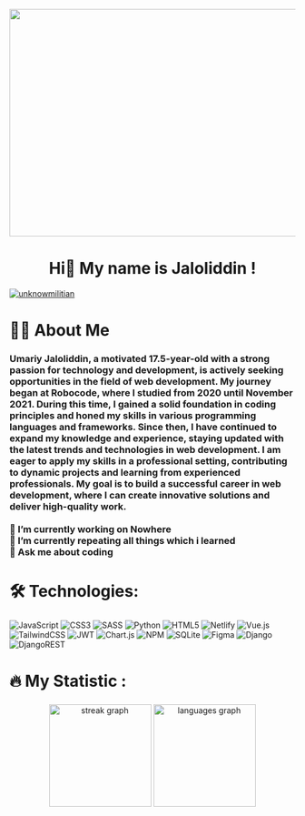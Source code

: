 <br clear="both">

<div align="center">
  <img height="400" width="800" src="https://user-images.githubusercontent.com/74038190/225813708-98b745f2-7d22-48cf-9150-083f1b00d6c9.gif"  />
</div>

##

<h1 align="center">Hi👋 My name is Jaloliddin !</h1>
<p align="left"> <a href="https://github.com/ryo-ma/github-profile-trophy"><img src="https://github-profile-trophy.vercel.app/?username=UnknowMilitian" alt="unknowmilitian" /></a> </p>

######


<h1 align="left">👩‍💻  About Me</h1>

<h3 align="left">Umariy Jaloliddin, a motivated 17.5-year-old with a strong passion for technology and development, is actively seeking opportunities in the field of web development. My journey began at Robocode, where I studied from 2020 until November 2021. During this time, I gained a solid foundation in coding principles and honed my skills in various programming languages and frameworks.
Since then, I have continued to expand my knowledge and experience, staying updated with the latest trends and technologies in web development. I am eager to apply my skills in a professional setting, contributing to dynamic projects and learning from experienced professionals. My goal is to build a successful career in web development, where I can create innovative solutions and deliver high-quality work. <br> <br> 🔭 I’m currently working on Nowhere <br>🌱 I’m currently repeating all things which i learned</b> <br>💬 Ask me about <b>coding</b></h3>

####



<h1 align="left">🛠 Technologies:</h1>



###



![JavaScript](https://img.shields.io/badge/javascript-%23323330.svg?style=for-the-badge&logo=javascript&logoColor=%23F7DF1E) ![CSS3](https://img.shields.io/badge/css3-%231572B6.svg?style=for-the-badge&logo=css3&logoColor=white) ![SASS](https://img.shields.io/badge/sass-%231572B6.svg?style=for-the-badge&logo=css3&logoColor=white) ![Python](https://img.shields.io/badge/python-3670A0?style=for-the-badge&logo=python&logoColor=ffdd54) ![HTML5](https://img.shields.io/badge/html5-%23E34F26.svg?style=for-the-badge&logo=html5&logoColor=white) ![Netlify](https://img.shields.io/badge/netlify-%23000000.svg?style=for-the-badge&logo=netlify&logoColor=#00C7B7) ![Vue.js](https://img.shields.io/badge/vue.js-%2335495e.svg?style=for-the-badge&logo=vuedotjs&logoColor=%234FC08D) ![TailwindCSS](https://img.shields.io/badge/tailwindcss-%2338B2AC.svg?style=for-the-badge&logo=tailwind-css&logoColor=white)  ![JWT](https://img.shields.io/badge/JWT-black?style=for-the-badge&logo=JSON%20web%20tokens) ![Chart.js](https://img.shields.io/badge/chart.js-F5788D.svg?style=for-the-badge&logo=chart.js&logoColor=white) ![NPM](https://img.shields.io/badge/NPM-%23CB3837.svg?style=for-the-badge&logo=npm&logoColor=white)  ![SQLite](https://img.shields.io/badge/sqlite-%2307405e.svg?style=for-the-badge&logo=sqlite&logoColor=white) ![Figma](https://img.shields.io/badge/figma-%23F24E1E.svg?style=for-the-badge&logo=figma&logoColor=white) ![Django](https://img.shields.io/badge/django-%23092E20.svg?style=for-the-badge&logo=django&logoColor=white) ![DjangoREST](https://img.shields.io/badge/DJANGO-REST-ff1709?style=for-the-badge&logo=django&logoColor=white&color=ff1709&labelColor=gray)



###



<h1 align="left">🔥   My Statistic :</h1>



###



<div align="center">
  <img src="https://streak-stats.demolab.com?user=UnknowMilitian&locale=en&mode=daily&theme=dark&hide_border=false&border_radius=5&order=3" height="180" alt="streak graph"  />
   <img src="https://github-readme-stats.vercel.app/api/top-langs?username=UnknowMilitian&locale=en&hide_title=false&layout=compact&card_width=320&langs_count=5&theme=dracula&hide_border=false&order=2" height="180" alt="languages graph"  />
</div>
